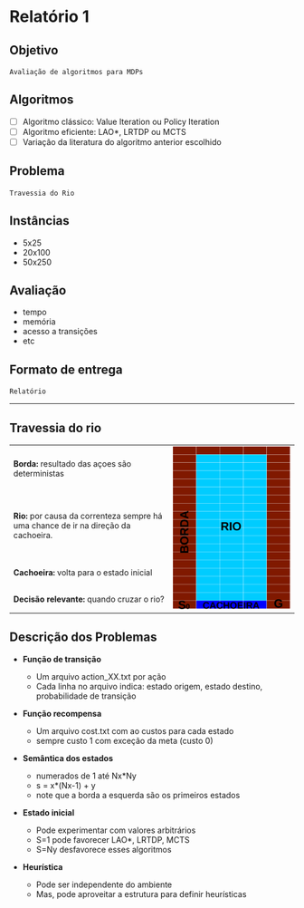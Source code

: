 # Relatório 1

## Objetivo

    Avaliação de algoritmos para MDPs

## Algoritmos

- [ ] Algoritmo clássico: Value Iteration ou Policy Iteration
- [ ] Algoritmo eficiente: LAO*, LRTDP ou MCTS
- [ ] Variação da literatura do algoritmo anterior escolhido

## Problema

    Travessia do Rio

## Instâncias

- 5x25
- 20x100
- 50x250

## Avaliação

- tempo
- memória
- acesso a transições
- etc

## Formato de entrega

    Relatório

<hr>

## Travessia do rio

<table border="0">
 <tr>
    <td><b>Borda: </b>resultado das açoes são deterministas</td>
    <td rowspan="4"><img src="images/rep1_river.jpg"</td>
 </tr>
 <tr>
    <td><b>Rio: </b>por causa da correnteza sempre há uma chance de ir na direção da cachoeira.</td>
 </tr>
  <tr>
    <td><b>Cachoeira:</b> volta para o estado inicial</td>
 </tr>
 <tr>
    <td><b>Decisão relevante: </b>quando cruzar o rio?</td>
 </tr>
</table>

## Descrição dos Problemas

- **Função de transição**
  - Um arquivo action_XX.txt por ação
  - Cada linha no arquivo indica: estado origem, estado destino, probabilidade de transição

- **Função recompensa**
  - Um arquivo cost.txt com ao custos para cada estado
  - sempre custo 1 com exceção da meta (custo 0)

- **Semântica dos estados**
  - numerados de 1 até Nx*Ny
  - s = x*(Nx-1) + y
  - note que a borda a esquerda são os primeiros estados

- **Estado inicial**
  - Pode experimentar com valores arbitrários
  - S=1 pode favorecer LAO*, LRTDP, MCTS
  - S=Ny desfavorece esses algoritmos

- **Heurística**
  - Pode ser independente do ambiente
  - Mas, pode aproveitar a estrutura para definir heurísticas